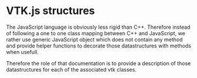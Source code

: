 # VTK.js structures

The JavaScript language is obviously less rigid than C++. Therefore instead
of following a one to one class mapping between C++ and JavaScript,
we rather use generic JavaScript object which does not contain any method
and provide helper functions to decorate those datastructures with methods when usefull.

Therefore the role of that documentation is to provide a description of those datastructures for each of the associated vtk classes.

